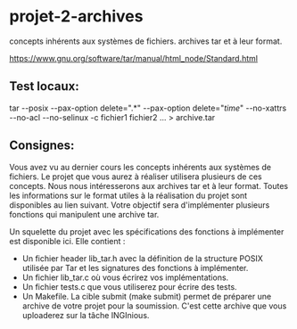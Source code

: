 # projet-2-archives
concepts inhérents aux systèmes de fichiers. archives tar et à leur format.

https://www.gnu.org/software/tar/manual/html_node/Standard.html

## Test locaux:
tar --posix --pax-option delete=".*" --pax-option delete="*time*" --no-xattrs --no-acl --no-selinux -c fichier1 fichier2 ... >   archive.tar

## Consignes:
Vous avez vu au dernier cours les concepts inhérents aux systèmes de fichiers. Le projet que vous aurez à réaliser utilisera plusieurs de ces concepts. Nous nous intéresserons aux archives tar et à leur format. Toutes les informations sur le format utiles à la réalisation du projet sont disponibles au lien suivant. Votre objectif sera d'implémenter plusieurs fonctions qui manipulent une archive tar.

Un squelette du projet avec les spécifications des fonctions à implémenter est disponible ici. Elle contient :
- Un fichier header lib_tar.h avec la définition de la structure POSIX utilisée par Tar et les signatures des fonctions à implémenter.
- Un fichier lib_tar.c où vous écrirez vos implémentations.
- Un fichier tests.c que vous utiliserez pour écrire des tests.
- Un Makefile. La cible submit (make submit) permet de préparer une archive de votre projet pour la soumission. C'est cette archive que vous uploaderez sur la tâche INGInious.


